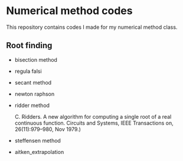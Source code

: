 # Numerical method codes
This repository contains codes I made for my numerical method class.
## Root finding
- bisection method
- regula falsi
- secant method
- newton raphson
- ridder method

    C. Ridders. A new algorithm for computing a single root of a real continuous function.
    Circuits and Systems, IEEE Transactions on, 26(11):979–980, Nov 1979.)

- steffensen method
- aitken_extrapolation

##
